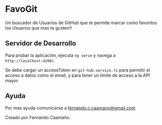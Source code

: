 # FavoGit

Un buscador de Usuarios de GitHub que te permite marcar como favoritos los Usuarios que mas te gusten!!

## Servidor de Desarrollo

Para probar la aplicación, ejecuta `ng serve` y navega a `http://localhost:4200/`.

Se debe cargar un accessToken en `git-hub.service.ts` para permitir el acceso a datos como el email, y para tener un límite de acceso a la API mayor.

## Ayuda

Por mas ayuda comunicarse a fernando.c.caamano@gmail.com

Creado por Fernando Caamaño.
